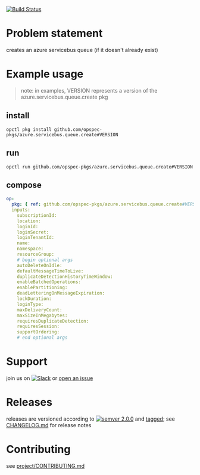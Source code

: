 [![Build Status](https://travis-ci.org/opspec-pkgs/azure.servicebus.queue.create.svg?branch=master)](https://travis-ci.org/opspec-pkgs/azure.servicebus.queue.create)

# Problem statement

creates an azure servicebus queue (if it doesn't already exist)

# Example usage

> note: in examples, VERSION represents a version of the
> azure.servicebus.queue.create pkg

## install

```shell
opctl pkg install github.com/opspec-pkgs/azure.servicebus.queue.create#VERSION
```

## run

```
opctl run github.com/opspec-pkgs/azure.servicebus.queue.create#VERSION
```

## compose

```yaml
op:
  pkg: { ref: github.com/opspec-pkgs/azure.servicebus.queue.create#VERSION }
  inputs: 
    subscriptionId:
    location:
    loginId:
    loginSecret:
    loginTenantId:
    name:
    namespace:
    resourceGroup:
    # begin optional args
    autoDeleteOnIdle:
    defaultMessageTimeToLive:
    duplicateDetectionHistoryTimeWindow:
    enableBatchedOperations:
    enablePartitioning:
    deadLetteringOnMessageExpiration:
    lockDuration:
    loginType:
    maxDeliveryCount:
    maxSizeInMegabytes:
    requiresDuplicateDetection:
    requiresSession:
    supportOrdering:
    # end optional args
```

# Support

join us on
[![Slack](https://opspec-slackin.herokuapp.com/badge.svg)](https://opspec-slackin.herokuapp.com/)
or
[open an issue](https://github.com/opspec-pkgs/azure.servicebus.queue.create/issues)

# Releases

releases are versioned according to
[![semver 2.0.0](https://img.shields.io/badge/semver-2.0.0-brightgreen.svg)](http://semver.org/spec/v2.0.0.html)
and [tagged](https://git-scm.com/book/en/v2/Git-Basics-Tagging); see
[CHANGELOG.md](CHANGELOG.md) for release notes

# Contributing

see
[project/CONTRIBUTING.md](https://github.com/opspec-pkgs/project/blob/master/CONTRIBUTING.md)
